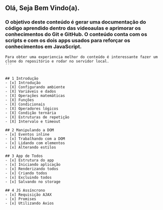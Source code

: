 ## Olá, Seja Bem Vindo(a).
### O objetivo deste conteúdo é gerar uma documentação do código aprendido dentro das videoaulas e aprimorar os conhecimentos do Git e GitHub. O conteúdo conta com os scripts e com os dois apps usados para reforçar os conhecimentos em JavaScript. 

```
Para obter uma experiencia melhor do conteúdo é interessante fazer um clone do repositório e rodar no servidor local.
´´´


## 1 Introdução
- [x] Introdução
- [X] Configurando ambiente
- [X] Variáveis e dados
- [X] Operações matemáticas
- [X] Funções
- [X] Condicionais
- [X] Operadores lógicos
- [X] Condição ternária
- [X] Estruturas de repetição
- [X] Intervalo e timeout

## 2 Manipulando a DOM
- [x] Eventos inline
- [x] Trabalhando com a DOM
- [x] Lidando com elementos
- [x] Alterando estilos

## 3 App de Todos
- [x] Estrutura do app
- [x] Iniciando aplicação
- [x] Renderizando todos
- [x] Criando todos
- [x] Excluindo todos
- [x] Salvando no storage

## 4 JS Assíncrono
- [x] Requisição AJAX
- [x] Promises
- [x] Utilizando Axios

